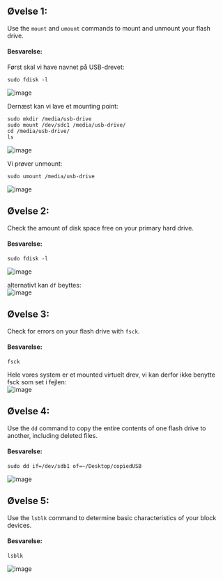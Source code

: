 ## Øvelse 1:
Use the ```mount``` and ```umount``` commands to mount and unmount your flash
drive.


#### Besvarelse:

Først skal vi have navnet på USB-drevet:

```shell
sudo fdisk -l
```
![image](https://user-images.githubusercontent.com/70659124/222897226-ad6adf3f-66d1-4920-bef7-f3e21b2cf83b.png)

Dernæst kan vi lave et mounting point:
```shell
sudo mkdir /media/usb-drive
sudo mount /dev/sdc1 /media/usb-drive/
cd /media/usb-drive/
ls
```
![image](https://user-images.githubusercontent.com/70659124/222898597-dc32016d-a85b-4347-8626-7d2ae7f37f60.png)

Vi prøver unmount:

```shell
sudo umount /media/usb-drive
```
![image](https://user-images.githubusercontent.com/70659124/222899127-67a38dd6-d9ac-4250-b68b-903163dbb923.png)




## Øvelse 2:
Check the amount of disk space free on your primary hard drive.

#### Besvarelse:
   
```shell
sudo fdisk -l
```

![image](https://user-images.githubusercontent.com/70659124/222900459-66dd01fb-975c-4ab2-8196-0bea3220cb3a.png)

alternativt kan ```df``` beyttes:  
![image](https://user-images.githubusercontent.com/70659124/222902111-6f5862bd-4a1a-45d1-91b0-fdd92b4625f9.png)
  

## Øvelse 3:
Check for errors on your flash drive with ```fsck```.

#### Besvarelse:
```shell
fsck
```

Hele vores system er et mounted virtuelt drev, vi kan derfor ikke benytte fsck som set i fejlen:  
![image](https://user-images.githubusercontent.com/70659124/222902967-731eb129-95a0-4170-a34c-77fdf446c62c.png)


## Øvelse 4:
Use the ``dd`` command to copy the entire contents of one flash drive to
another, including deleted files.

#### Besvarelse:
```shell
sudo dd if=/dev/sdb1 of=~/Desktop/copiedUSB 
```
![image](https://user-images.githubusercontent.com/70659124/222906930-8500c502-0b0c-491f-ab32-f23c542c13b9.png)


## Øvelse 5:
Use the ```lsblk``` command to determine basic characteristics of your block
devices.

#### Besvarelse:
   
```shell
lsblk
```

![image](https://user-images.githubusercontent.com/70659124/222907003-8a91e2ad-3ab9-40a1-8b90-2ccae2d6111d.png)
